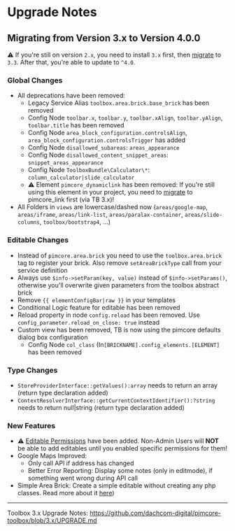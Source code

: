 # Upgrade Notes

## Migrating from Version 3.x to Version 4.0.0
⚠️ If you're still on version `2.x`, you need to install `3.x` first, then [migrate](https://github.com/dachcom-digital/pimcore-toolbox/blob/3.x/UPGRADE.md) to `3.3`. After that, you're able to update to `^4.0`.

### Global Changes
- All deprecations have been removed: 
  - Legacy Service Alias `toolbox.area.brick.base_brick` has been removed 
  - Config Node `toolbar.x`, `toolbar.y`, `toolbar.xAlign`, `toolbar.yAlign`, `toolbar.title` has been removed
  - Config Node `area_block_configuration.controlsAlign`, `area_block_configuration.controlsTrigger` has added
  - Config Node `disallowed_subareas`: `areas_appearance`
  - Config Node `disallowed_content_snippet_areas`: `snippet_areas_appearance`
  - Config Node `ToolboxBundle\Calculator\*`: `column_calculator|slide_calculator`
  - ⚠️ Element `pimcore_dynamiclink` has been removed: If you're still using this element in your project, you need to [migrate](https://github.com/dachcom-digital/pimcore-toolbox/blob/3.x/docs/70_ConfigurationFlags.md#-use_dynamic_links-flag) to pimcore_link first (via TB 3.x)!
- All Folders in `views` are lowercase/dashed now (`areas/google-map`, `areas/iframe`, `areas/link-list`, `areas/paralax-container`, `areas/slide-columns`, `toolbox/bootstrap4`, ...)

### Editable Changes
- Instead of `pimcore.area.brick` you need to use the `toolbox.area.brick` tag to register your brick. Also remove `setAreaBrickType` call from your service definition 
- Always use `$info->setParam(key, value)` instead of `$info->setParams()`, otherwise you'll overwrite given parameters from the toolbox abstract brick
- Remove `{{ elementConfigBar|raw }}` in your templates
- Conditional Logic feature for editable has been removed
- Reload property in node `config.reload` has been removed. Use `config_parameter.reload_on_close: true` instead
- Custom view has been removed, TB is now using the pimcore defaults dialog box configuration
   - Config Node `col_class` (In`[BRICKNAME].config_elements.[ELEMENT]` has been removed

### Type Changes
- `StoreProviderInterface::getValues():array` needs to return an array (return type declaration added)
- `ContextResolverInterface::getCurrentContextIdentifier():?string` needs to return null|string (return type declaration added)

### New Features
- ⚠️ [Editable Permissions](https://github.com/dachcom-digital/pimcore-toolbox/issues/161) have been added. Non-Admin Users will **NOT** be able to add editables until you enabled specific permissions for them! 
- Google Maps Improved: 
  - Only call API if address has changed
  - Better Error Reporting: Display some notes (only in editmode), if something went wrong during API call
- Simple Area Brick: Create a simple editable without creating any php classes. Read more about it [here](./docs/10_CustomBricks.md#simple-brick))
***

Toolbox 3.x Upgrade Notes: https://github.com/dachcom-digital/pimcore-toolbox/blob/3.x/UPGRADE.md
